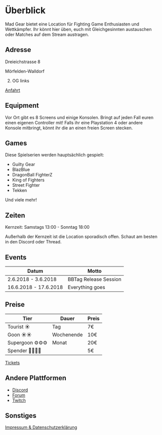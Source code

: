 # Überblick

Mad Gear bietet eine Location für Fighting Game Enthusiasten und Wettkämpfer. Ihr könnt hier üben, euch mit Gleichgesinnten austauschen oder Matches auf dem Stream austragen.

## Adresse
Dreieichstrasse 8

Mörfelden-Walldorf

2. OG links

[Anfahrt](./anfahrt.md)

## Equipment
Vor Ort gibt es 8 Screens und einige Konsolen. Bringt auf jeden Fall euren einen eigenen Controller mit! Falls ihr eine Playstation 4 oder andere Konsole mitbringt, könnt ihr die an einen freien Screen stecken.

## Games

Diese Spielserien werden hauptsächlich gespielt:
- Guilty Gear
- BlazBlue
- DragonBall FighterZ
- King of Fighters
- Street Fighter
- Tekken

Und viele mehr!

## Zeiten
Kernzeit:
Samstags 13:00 - Sonntag 18:00

Außerhalb der Kernzeit ist die Location sporadisch offen. Schaut am besten in den Discord oder Thread.

## Events

| Datum | Motto |
| --- | --- |
| 2.6.2018 - 3.6.2018 	| BBTag Release	Session|
| 16.6.2018 - 17.6.2018 | Everything goes |

## Preise

| Tier | Dauer | Preis |
| --- | --- | --- |
| Tourist ☀️ | Tag | 7€ |
| Goon ☀️☀️ | Wochenende | 10€ | 
| Supergoon ⚙️⚙️⚙️ | Monat | 20€ |
| Spender 🙏🙏🙏🙏|  | 5€ |

[Tickets](./tickets.md)

## Andere Plattformen

- [Discord](https://tinyurl.com/madgearffm)
- [Forum](https://forum.hardedge.org/index.php?board/380-frankfurt/)
- [Twitch](https://twitch.tv/madgearffm)

## Sonstiges

[Impressum & Datenschutzerklärung](./impressum.md)

